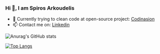 ### Hi 👋, I am Spiros Arkoudelis
- 🔭 Currently trying to clean code at open-source project: [Codinasion](https://github.com/codinasion)
- 📫 Contact me on: [Linkedin](https://www.linkedin.com/in/spiros-arkoudelis/)


![Anurag's GitHub stats](https://github-readme-stats.vercel.app/api?username=SpirosArk&show_icons=true&theme=tokyonight&hide=issues&count_private=true)

[![Top Langs](https://github-readme-stats.vercel.app/api/top-langs/?username=SpirosArk&hide=Haskell,Prolog)](https://github.com/anuraghazra/github-readme-stats)

<!--
**SpirosArk/SpirosArk** is a ✨ _special_ ✨ repository because its `README.md` (this file) appears on your GitHub profile.

Here are some ideas to get you started:

- 🔭 I’m currently working on ...
- 🌱 I’m currently learning ...
- 👯 I’m looking to collaborate on ...
- 🤔 I’m looking for help with ...
- 💬 Ask me about ...
- 📫 How to reach me: ...
- 😄 Pronouns: ...
- ⚡ Fun fact: ...
-->
